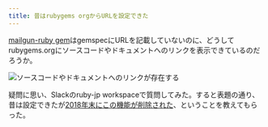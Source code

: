 ```yaml
---
title: 昔はrubygems orgからURLを設定できた
---
```

[mailgun-ruby gem](https://rubygems.org/gems/mailgun-ruby)はgemspecにURLを記載していないのに、どうしてrubygems.orgにソースコードやドキュメントへのリンクを表示できているのだろうか。

![](https://lh3.googleusercontent.com/docs/ADP-6oFhkk_Tf3JT5sNR2IXweu4asctTV3qyM-ysK9s6-DhJZLYv5NbOMhMpatlW_WABlm_Zsp2OKZQocLGS34rbgjderiz_-hFO206gMEwL35TlmiV_AP4UFEf6dUkEhJKbg3tXOJIkdYP0C7J7x5HVxImqNPBOJLICoaEir3CUaN0SzSpsV5kwCL45fHazAikt1F3aNJhjgrv92wLPGfb2z7yN_oUQtwguvkNPrgqbqY89gn5UMdGJKBD9Mq7jK6tfmUBW7QOdxhMCv9C7_bAtzJaKpiMDF2xLQ5clOP0MQvpouc8ArZf38wctNngiO0FfxfdVwirLepb87gXjz18O5RF7ExGvXePWtckQGfI-EGHp-Vtg4VOB8OpJuwDjS_JGi4BgcSQX2UlvQFznOxcEfDOidmZ5ajl_v7ha3ptX1BBsTs_r_3NA2EjiQfva9Q2SpJarpcQk81vIInPh9E_79XyREu-uG67oixg2t_JMwWZlpUZSxeKdGkX7WR73JYSO3sRVlrOQ1XVuP3el0A5MH5jk_C0M4k03yYbd6Qx0Ry9XJvZ4eoLCoB5m8JuE3dVem6BJ_GEVgkYB02rIuF5MfgvYZtg9b7V2QruhugoAJF-1mW2djPmskg_A8YvKSgFP76y1UrhgcECwpDZx0_r6NiXvKdJA89iyiuyNPncCwLnrzKeVk0Tl1Uap4isipInPCOsTWz2fDZmapiNzsq1Lg7MRfz9WVENFJvV1oLcZtaHWADx3gY5-PZ4ojSIH5kNe5kZY9b3Wfg3suL2xfpoWf1I1CIWpXdcah1rXdIOflIJJLkW1jjYIBzwNzz0TmNyyT-hTTqPvGLEcfpC6QgAg46FSX6W0ME7PmVIjohBza2lPiRG5o6iO3kb0iyu7tBgRHii-sn0DFL1AZqg8-Hi_8DDirTwCW7Il3kg9YM78cSSa2EPE9VTL8JUm0aqCCutSeoSamSWReGqC4wzpZpGDcPm45b8Kn6phwAhx3cC71WToRdk3cX3VSkjXaXZ_MWjkW9P7Kdn9qVqrvxgcdwSEEv_T4W1gQtghLY_9G97PwlXkI_0NMzn5UJJqkAu5Cpt6Zgl_uggiZVBpvPz9oD4nXWwfhzwoLoACCtuArKj7o1FM6trTX2a_FqfxntdzWO5i_8yBCYgfLwDNhc88AwPHjQDwkR6d8Jev1xfSl6cdnYWIL0WOD9L2SyK3ZR1khqZsySM8sWNqO-yIClYzfWMx0EXrULwYQxKyxbHW-Iv_jXKqIYpG "ソースコードやドキュメントへのリンクが存在する")

疑問に思い、Slackのruby-jp workspaceで質問してみた。すると表題の通り、昔は設定できたが[2018年末にこの機能が削除された](https://github.com/rubygems/rubygems.org/pull/1815)、ということを教えてもらった。
